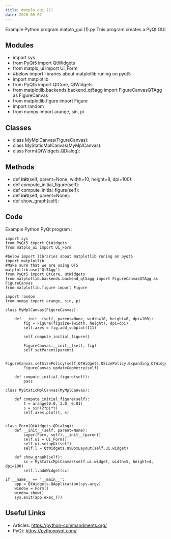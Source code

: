 ```yaml
---
title: matplo_gui (1)
date: 2020-05-07
---
```

Example Python program matplo_gui (1).py
This program creates a PyQt GUI

## Modules

* import sys
* from PyQt5 import QtWidgets
* from matplo_ui import Ui_Form
* #below import libraries about matplotlib runing on pyqt5 
* import matplotlib
* from PyQt5 import QtCore, QtWidgets
* from matplotlib.backends.backend_qt5agg import FigureCanvasQTAgg as FigureCanvas
* from matplotlib.figure import Figure
* import random
* from numpy import arange, sin, pi

## Classes

* class MyMplCanvas(FigureCanvas):
* class MyStaticMplCanvas(MyMplCanvas):
* class Form(QtWidgets.QDialog):

## Methods

* 	def __init__(self, parent=None, width=10, height=8, dpi=100):
* 	def compute_initial_figure(self):
* 	def compute_initial_figure(self):
* 	def __init__(self, parent=None):
* 	def show_graph(self):

## Code

Example Python PyQt program :

    import sys
    from PyQt5 import QtWidgets
    from matplo_ui import Ui_Form
    
    #below import libraries about matplotlib runing on pyqt5 
    import matplotlib
    #Make sure that we are using QT5
    matplotlib.use('Qt5Agg')
    from PyQt5 import QtCore, QtWidgets
    from matplotlib.backends.backend_qt5agg import FigureCanvasQTAgg as FigureCanvas
    from matplotlib.figure import Figure
    
    import random
    from numpy import arange, sin, pi
    
    class MyMplCanvas(FigureCanvas):
    
    	def __init__(self, parent=None, width=10, height=8, dpi=100):
    		fig = Figure(figsize=(width, height), dpi=dpi)
    		self.axes = fig.add_subplot(111)
    
    		self.compute_initial_figure()
    
    		FigureCanvas.__init__(self, fig)
    		self.setParent(parent)
    
    		FigureCanvas.setSizePolicy(self,QtWidgets.QSizePolicy.Expanding,QtWidgets.QSizePolicy.Expanding)
    		FigureCanvas.updateGeometry(self)
    
    	def compute_initial_figure(self):
    		pass
    
    class MyStaticMplCanvas(MyMplCanvas):
    
    	def compute_initial_figure(self):
    		t = arange(0.0, 3.0, 0.01)
    		s = sin(2*pi*t)
    		self.axes.plot(t, s)
    
    
    class Form(QtWidgets.QDialog):
    	def __init__(self, parent=None):
    		super(Form, self).__init__(parent)
    		self.ui = Ui_Form()
    		self.ui.setupUi(self)
    		self.l = QtWidgets.QVBoxLayout(self.ui.widget)
    
    	def show_graph(self):
    		sc = MyStaticMplCanvas(self.ui.widget, width=5, height=4, dpi=100)
    		self.l.addWidget(sc)
    
    if __name__ == '__main__':
    	app = QtWidgets.QApplication(sys.argv)
    	window = Form()
    	window.show()
    	sys.exit(app.exec_())
    
    

## Useful Links

- Articles: https://python-commandments.org/
- PyQt: https://pythonpyqt.com/
